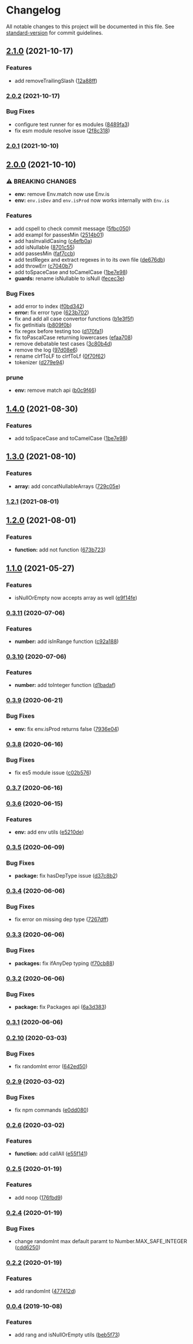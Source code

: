 # Changelog

All notable changes to this project will be documented in this file. See [standard-version](https://github.com/conventional-changelog/standard-version) for commit guidelines.

## [2.1.0](https://github.com/fullstacksjs/utils/compare/v2.0.2...v2.1.0) (2021-10-17)


### Features

* add removeTrailingSlash ([12a88ff](https://github.com/fullstacksjs/utils/commit/12a88ff23bbd77250696dfc6d44105dafc6fcff2))

### [2.0.2](https://github.com/fullstacksjs/utils/compare/v2.0.1...v2.0.2) (2021-10-17)


### Bug Fixes

* configure test runner for es modules ([8489fa3](https://github.com/fullstacksjs/utils/commit/8489fa331945f150424721171105296abad250b6))
* fix esm module resolve issue ([2f8c318](https://github.com/fullstacksjs/utils/commit/2f8c318ceaddecee36b5d32fdcbc5159a1cf2934))

### [2.0.1](https://github.com/fullstacksjs/utils/compare/v2.0.0...v2.0.1) (2021-10-10)

## [2.0.0](https://github.com/fullstacksjs/utils/compare/v1.3.0...v2.0.0) (2021-10-10)


### ⚠ BREAKING CHANGES

* **env:** remove Env.match now use Env.is
* **env:** `env.isDev` and `env.isProd` now works internally with `Env.is`

### Features

* add cspell to check commit message ([5fbc050](https://github.com/fullstacksjs/utils/commit/5fbc050f9c43872bedd698f6c73c2c2b5d693808))
* add exampl for passesMin ([2514b01](https://github.com/fullstacksjs/utils/commit/2514b014da5bdd9a58d7e840f260dfeb0cc7d43d))
* add hasInvalidCasing ([c4efb0a](https://github.com/fullstacksjs/utils/commit/c4efb0acd25a86aa49d20a7f0ef82fd51e5fa0d0))
* add isNullable ([8701c55](https://github.com/fullstacksjs/utils/commit/8701c551922c9275d7368c13ffc161f856629969))
* add passesMin ([faf7ccb](https://github.com/fullstacksjs/utils/commit/faf7ccb49568bea2bb4992e397510b0784070bfb))
* add testRegex and extract regexes in to its own file ([de676db](https://github.com/fullstacksjs/utils/commit/de676db85fad1e93c036d70b53e657eac055935f))
* add throwErr ([c7040b7](https://github.com/fullstacksjs/utils/commit/c7040b75482c881456d2cf28d47dc526db0caace))
* add toSpaceCase and toCamelCase ([1be7e98](https://github.com/fullstacksjs/utils/commit/1be7e9859c3a385145e3c2b9f25ebdbea92a5895))
* **guards:** rename isNullable to isNull ([fecec3e](https://github.com/fullstacksjs/utils/commit/fecec3e75616f8802112d6d72e86cc8b377c61bf))


### Bug Fixes

* add error to index ([f0bd342](https://github.com/fullstacksjs/utils/commit/f0bd342d9ff04d5aee1a4319f8b1cb8903cbdfee))
* **error:** fix error type ([623b702](https://github.com/fullstacksjs/utils/commit/623b7026d0457a6f4d3a966dacabff4e2f836bb7))
* fix and add all case convertor functions ([b1e3f5f](https://github.com/fullstacksjs/utils/commit/b1e3f5f317505f43cb4d3d54ad2d7b03c1082073))
* fix getInitials ([b809f0b](https://github.com/fullstacksjs/utils/commit/b809f0bc167ef03e540c82e1643bde8ccb519002))
* fix regex before testing too ([d170fa1](https://github.com/fullstacksjs/utils/commit/d170fa1285feb29f691184786e39a392f082cbee))
* fix toPascalCase returning lowercases ([efaa708](https://github.com/fullstacksjs/utils/commit/efaa708565269de8d0d925110b15ea0d42740a4f))
* remove debatable test cases ([3c80b4d](https://github.com/fullstacksjs/utils/commit/3c80b4dbf6cb8a0ec030cc52edc72723b4b7f544))
* remove the log ([97d08e6](https://github.com/fullstacksjs/utils/commit/97d08e6854596df16dd1f9ac88af99fae1884c8c))
* rename clrfToLF to clrfToLf ([0f70f62](https://github.com/fullstacksjs/utils/commit/0f70f62941825fecc00f4d23bacbaacc203d958f))
* tokenizer ([d279e94](https://github.com/fullstacksjs/utils/commit/d279e94db9c8cb1e7723c4e42176f12bd1c42659))


### prune

* **env:** remove match api ([b0c9f46](https://github.com/fullstacksjs/utils/commit/b0c9f46131ee53dffe434171ec88418592f8eda9))

## [1.4.0](https://github.com/fullstacksjs/utils/compare/v1.3.0...v1.4.0) (2021-08-30)


### Features

* add toSpaceCase and toCamelCase ([1be7e98](https://github.com/fullstacksjs/utils/commit/1be7e9859c3a385145e3c2b9f25ebdbea92a5895))

## [1.3.0](https://github.com/fullstacksjs/utils/compare/v1.2.1...v1.3.0) (2021-08-10)


### Features

* **array:** add concatNullableArrays ([729c05e](https://github.com/fullstacksjs/utils/commit/729c05e349dabbb4c42ca9edf3c283f0a32f02f4))

### [1.2.1](https://github.com/fullstacksjs/utils/compare/v1.2.0...v1.2.1) (2021-08-01)

## [1.2.0](https://github.com/fullstacksjs/utils/compare/v1.1.0...v1.2.0) (2021-08-01)


### Features

* **function:** add not function ([673b723](https://github.com/fullstacksjs/utils/commit/673b72335320f1669007e582140e89118c9d7142))

## [1.1.0](https://github.com/fullstacksjs/utils/compare/v1.0.1...v1.1.0) (2021-05-27)


### Features

* isNullOrEmpty now accepts array as well ([e9f14fe](https://github.com/fullstacksjs/utils/commit/e9f14fe1eb26c1bcb95a49b303f907e0b4e501c6))

### [0.3.11](https://github.com/frontendmonster/utils/compare/v0.3.10...v0.3.11) (2020-07-06)


### Features

* **number:** add isInRange function ([c92a188](https://github.com/frontendmonster/utils/commit/c92a18863ec877bce4a3363df07b4cd23d69a73c))

### [0.3.10](https://github.com/frontendmonster/utils/compare/v0.3.9...v0.3.10) (2020-07-06)


### Features

* **number:** add toInteger function ([d1badaf](https://github.com/frontendmonster/utils/commit/d1badaf92aec9fcc02343665200a97e7a8484f8e))

### [0.3.9](https://github.com/frontendmonster/utils/compare/v0.3.8...v0.3.9) (2020-06-21)


### Bug Fixes

* **env:** fix env.isProd returns false ([7936e04](https://github.com/frontendmonster/utils/commit/7936e046ecf3fdd44bb20ce38359fa3379e8e1be))

### [0.3.8](https://github.com/frontendmonster/utils/compare/v0.3.7...v0.3.8) (2020-06-16)


### Bug Fixes

* fix es5 module issue ([c02b576](https://github.com/frontendmonster/utils/commit/c02b576425aa8b33fc2a3b5ac6849405c76c2051))

### [0.3.7](https://github.com/frontendmonster/utils/compare/v0.3.6...v0.3.7) (2020-06-16)

### [0.3.6](https://github.com/frontendmonster/utils/compare/v0.3.5...v0.3.6) (2020-06-15)


### Features

* **env:** add env utils ([e5210de](https://github.com/frontendmonster/utils/commit/e5210de7db417934620a2089c4cc530172da4409))

### [0.3.5](https://github.com/frontendmonster/utils/compare/v0.3.4...v0.3.5) (2020-06-09)


### Bug Fixes

* **package:** fix hasDepType issue ([d37c8b2](https://github.com/frontendmonster/utils/commit/d37c8b2744379305bb3847ca83bf2c8f6dd5b6b1))

### [0.3.4](https://github.com/frontendmonster/utils/compare/v0.3.3...v0.3.4) (2020-06-06)


### Bug Fixes

* fix error on missing dep type ([7267dff](https://github.com/frontendmonster/utils/commit/7267dff0f05a36a249227b2096d19958d0a23d4f))

### [0.3.3](https://github.com/frontendmonster/utils/compare/v0.3.2...v0.3.3) (2020-06-06)


### Bug Fixes

* **packages:** fix ifAnyDep typing ([f70cb88](https://github.com/frontendmonster/utils/commit/f70cb880d3da84f43803226d67bd6220cb3b18a4))

### [0.3.2](https://github.com/frontendmonster/utils/compare/v0.3.1...v0.3.2) (2020-06-06)


### Bug Fixes

* **package:** fix Packages api ([6a3d383](https://github.com/frontendmonster/utils/commit/6a3d383db9be5f01622a73cdd7328fb32f004b72))

### [0.3.1](https://github.com/frontendmonster/utils/compare/v0.3.0...v0.3.1) (2020-06-06)

### [0.2.10](https://github.com/frontendmonster/utils/compare/v0.2.9...v0.2.10) (2020-03-03)


### Bug Fixes

* fix randomInt error ([642ed50](https://github.com/frontendmonster/utils/commit/642ed50fa6f9425be119b5bfc46f41da5e5a2b2c))

### [0.2.9](https://github.com/frontendmonster/utils/compare/v0.2.8...v0.2.9) (2020-03-02)

### Bug Fixes

* fix npm commands ([e0dd080](https://github.com/frontendmonster/utils/commit/e0dd0804950432bf16ca776c40534a24ed93d910))

### [0.2.6](https://github.com/frontendmonster/utils/compare/v0.2.5...v0.2.6) (2020-03-02)

### Features

* **function:** add callAll ([e55f141](https://github.com/frontendmonster/utils/commit/e55f1419c2ec84497ca880d32fce578f133c16fb))

### [0.2.5](https://github.com/frontendmonster/utils/compare/v0.2.4...v0.2.5) (2020-01-19)

### Features

* add noop ([176fbd9](https://github.com/frontendmonster/utils/commit/176fbd91aa138a4f3ee748905029d2429abfed0c))

### [0.2.4](https://github.com/frontendmonster/utils/compare/v0.2.3...v0.2.4) (2020-01-19)

### Bug Fixes

* change randomInt max default paramt to Number.MAX_SAFE_INTEGER ([cdd6250](https://github.com/frontendmonster/utils/commit/cdd62508100c538dd6c6c2bffaa19f143d3770dd))

### [0.2.2](https://github.com/frontendmonster/utils/compare/v0.2.1...v0.2.2) (2020-01-19)


### Features

* add randomInt ([477412d](https://github.com/frontendmonster/utils/commit/477412d66aa69559030207a431d9c9545edcba8d))

### [0.0.4](https://github.com/frontendmonster/utils/compare/v0.0.3...v0.0.4) (2019-10-08)

### Features

- add rang and isNullOrEmpty utils ([beb5f73](https://github.com/frontendmonster/utils/commit/beb5f73))
